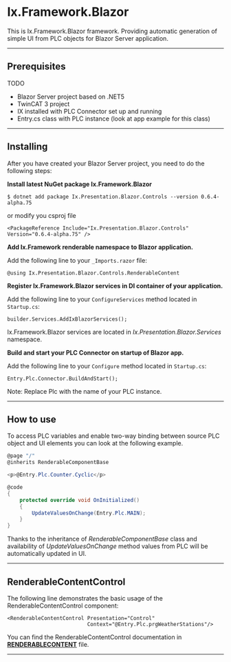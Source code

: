 # Ix.Framework.Blazor

This is Ix.Framework.Blazor framework. Providing automatic generation of simple UI from PLC objects for Blazor Server application.

---

## Prerequisites

TODO


- Blazor Server project based on .NET5
- TwinCAT 3 project
- IX installed with PLC Connector set up and running
- Entry.cs class with PLC instance (look at app example for this class) 

 ---
## Installing
After you have created your Blazor Server project, you need to do the following steps:

**Install latest NuGet package Ix.Framework.Blazor**

~~~
$ dotnet add package Ix.Presentation.Blazor.Controls --version 0.6.4-alpha.75
~~~

or modify you csproj file

~~~
<PackageReference Include="Ix.Presentation.Blazor.Controls" Version="0.6.4-alpha.75" />
~~~

**Add Ix.Framework renderable namespace to Blazor application.**

Add the following line to your `_Imports.razor` file:

```
@using Ix.Presentation.Blazor.Controls.RenderableContent
```
**Register Ix.Framework.Blazor services in DI container of your application.**

Add the following line to your `ConfigureServices` method located in `Startup.cs`:
```
builder.Services.AddIxBlazorServices();
```
Ix.Framework.Blazor services are located in *Ix.Presentation.Blazor.Services* namespace.

**Build and start your PLC Connector on startup of Blazor app.**

Add the following line to your `Configure` method located in `Startup.cs`:
```
Entry.Plc.Connector.BuildAndStart();
```
Note: Replace Plc with the name of your PLC instance.

---
## How to use


To access PLC variables and enable two-way binding between source PLC object and UI elements you can look at the following example.

```C#
@page "/"
@inherits RenderableComponentBase

<p>@Entry.Plc.Counter.Cyclic</p>

@code
{       
    protected override void OnInitialized()
    {
        UpdateValuesOnChange(Entry.Plc.MAIN);
    }
}
```
 
Thanks to the inheritance of *RenderableComponentBase* class and availability of *UpdateValuesOnChange* method values from PLC will be automatically updated in UI.

---

## RenderableContentControl

The following line demonstrates the basic usage of the RenderableContentControl component:

```
<RenderableContentControl Presentation="Control"
                          Context="@Entry.Plc.prgWeatherStations"/>
```

You can find the RenderableContentControl documentation in **[RENDERABLECONTENT](RENDERABLECONTENT.md)** file.

---
